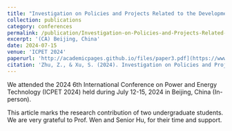 ```yaml
---
title: "Investigation on Policies and Projects Related to the Development of Novel Energy Storage"
collection: publications
category: conferences
permalink: /publication/Investigation-on-Policies-and-Projects-Related-to-the-Development-of-Novel-Energy-Storage
excerpt: '(CA) Beijing, China'
date: 2024-07-15
venue: 'ICPET 2024'
paperurl: 'http://academicpages.github.io/files/paper3.pdf](https://www.engineeringvillage.com/app/doc/?docid=cpx_6132ffc1967bc7f63eM6ea710178165102'
citation: 'Zhu, Z., & Xu, S. (2024). Investigation on Policies and Projects Related to the Development of Novel Energy Storage. <i>2024 6th International Conference on Power and Energy Technology, ICPET 2024</i>, 1663–1669.'
---
```


We attended the 2024 6th International Conference on Power and Energy Technology (ICPET 2024) held during July 12-15, 2024 in Beijing, China (In-person).

This article marks the research contribution of two undergraduate students. We are very grateful to Prof. Wen and Senior Hu, for their time and support.
